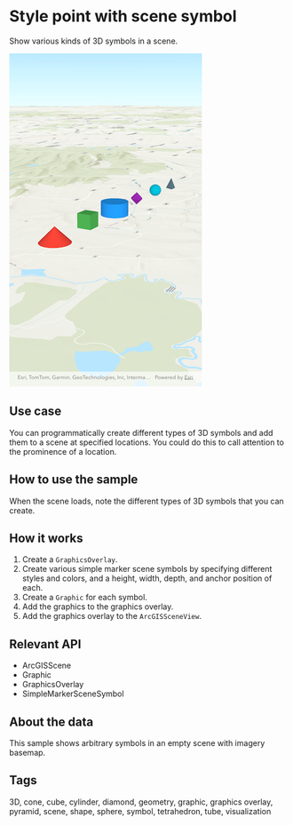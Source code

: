 # Style point with scene symbol

Show various kinds of 3D symbols in a scene.

![Image of style point with scene symbol](style_point_with_scene_symbol.png)

## Use case

You can programmatically create different types of 3D symbols and add them to a scene at specified locations. You could do this to call attention to the prominence of a location.

## How to use the sample

When the scene loads, note the different types of 3D symbols that you can create.

## How it works

1. Create a `GraphicsOverlay`.
2. Create various simple marker scene symbols by specifying different styles and colors, and a height, width, depth, and anchor position of each.
3. Create a `Graphic` for each symbol.
4. Add the graphics to the graphics overlay.
5. Add the graphics overlay to the `ArcGISSceneView`.

## Relevant API

* ArcGISScene
* Graphic
* GraphicsOverlay
* SimpleMarkerSceneSymbol

## About the data

This sample shows arbitrary symbols in an empty scene with imagery basemap.

## Tags

3D, cone, cube, cylinder, diamond, geometry, graphic, graphics overlay, pyramid, scene, shape, sphere, symbol, tetrahedron, tube, visualization

